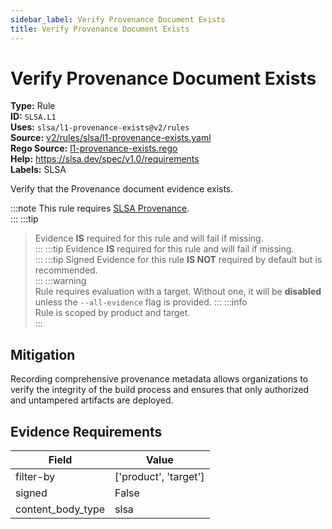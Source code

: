 ```yaml
---
sidebar_label: Verify Provenance Document Exists
title: Verify Provenance Document Exists
---  
```

# Verify Provenance Document Exists  
**Type:** Rule  
**ID:** `SLSA.L1`  
**Uses:** `slsa/l1-provenance-exists@v2/rules`  
**Source:** [v2/rules/slsa/l1-provenance-exists.yaml](https://github.com/scribe-public/sample-policies/blob/main/v2/rules/slsa/l1-provenance-exists.yaml)  
**Rego Source:** [l1-provenance-exists.rego](https://github.com/scribe-public/sample-policies/blob/main/v2/rules/slsa/l1-provenance-exists.rego)  
**Help:** https://slsa.dev/spec/v1.0/requirements  
**Labels:** SLSA  

Verify that the Provenance document evidence exists.

:::note 
This rule requires [SLSA Provenance](https://scribe-security.netlify.app/docs/docs/valint/help/valint_slsa).  
::: 
:::tip 
> Evidence **IS** required for this rule and will fail if missing.  
::: 
:::tip 
> Evidence **IS** required for this rule and will fail if missing.  
::: 
:::tip 
Signed Evidence for this rule **IS NOT** required by default but is recommended.  
::: 
:::warning  
Rule requires evaluation with a target. Without one, it will be **disabled** unless the `--all-evidence` flag is provided.
::: 
:::info  
Rule is scoped by product and target.  
:::  

## Mitigation  
Recording comprehensive provenance metadata allows organizations to verify the integrity of the build process and ensures that only authorized and untampered artifacts are deployed.


## Evidence Requirements  
| Field | Value |
|-------|-------|
| filter-by | ['product', 'target'] |
| signed | False |
| content_body_type | slsa |

